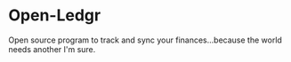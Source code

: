 # Open-Ledgr

Open source program to track and sync your finances...because the world needs another I'm sure.
